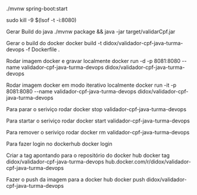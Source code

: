 ./mvnw spring-boot:start

sudo kill -9 $(lsof -t -i:8080)


Gerar Build do java
./mvnw package && java -jar target/validarCpf.jar

Gerar o build do docker
docker build -t didox/validador-cpf-java-turma-devops -f Dockerfile .

Rodar imagem docker e gravar localmente
docker run -d -p 8081:8080 --name validador-cpf-java-turma-devops didox/validador-cpf-java-turma-devops

Rodar imagem docker em modo iterativo localmente
docker run -it -p 8081:8080 --name validador-cpf-java-turma-devops didox/validador-cpf-java-turma-devops

Para parar o seriviço rodar
docker stop validador-cpf-java-turma-devops

Para startar o seriviço rodar
docker start validador-cpf-java-turma-devops

Para remover o seriviço rodar
docker rm validador-cpf-java-turma-devops

Para fazer login no dockerhub
docker login

Criar a tag apontando para o repositório do docker hub
docker tag didox/validador-cpf-java-turma-devops hub.docker.com/r/didox/validador-cpf-java-turma-devops

Fazer o push da imagem para a docker hub
docker push didox/validador-cpf-java-turma-devops
